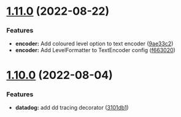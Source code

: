 # [1.11.0](https://github.com/damianopetrungaro/golog/compare/v1.10.0...v1.11.0) (2022-08-22)


### Features

* **encoder:** Add coloured level option to text encoder ([9ae33c2](https://github.com/damianopetrungaro/golog/commit/9ae33c2c8ebc38d9a269adb86c267c7ded63af3f))
* **encoder:** Add LevelFormatter to TextEncoder config ([f663020](https://github.com/damianopetrungaro/golog/commit/f6630206224bcd205d281185bb217be67f1eba3b))



# [1.10.0](https://github.com/damianopetrungaro/golog/compare/v1.9.3...v1.10.0) (2022-08-04)


### Features

* **datadog:** add dd tracing decorator ([3101db1](https://github.com/damianopetrungaro/golog/commit/3101db1689596c59b5649141b5d7e44b353fe998))



